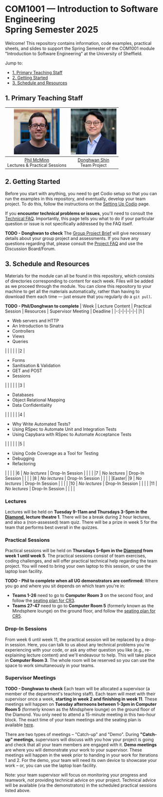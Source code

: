 # COM1001 &mdash; Introduction to Software Engineering <br /> Spring Semester 2025

Welcome! This repository contains information, code examples, practical sheets, and slides to support the Spring Semester of the COM1001 module "Introduction to Software Engineering" at the University of Sheffield.

Jump to:
* [1. Primary Teaching Staff](#1-primary-teaching-staff)
* [2. Getting Started](#2-getting-started)
* [3. Schedule and Resources](#3-schedule-and-resources)

## 1. Primary Teaching Staff

  |<img src="./misc/phil.jpg" width="150"/> | <img src="./misc/donghwan.jpg" width="150"/>|
  |:----------------------------------------:|:--------------------------------------------:|
  | [Phil McMinn](https://philmcminn.com) <br /> Lectures & Practical Sessions | [Donghwan Shin](https://www.dshin.info) <br /> Team Project |

## 2. Getting Started

Before you start with anything, you need to get Codio setup so that you can  run the examples in this repository, and eventually, develop your team project. To do this, follow the instructions on the [Setting Up Codio](./setting-up-codio.md) page.

If you **encounter technical problems or issues**, you'll need to consult the [Technical FAQ](technical-FAQ.md). Importantly, this page tells you what to do if your particular question or issue is not specifically addressed by the FAQ itself.

**TODO - Donghwan to check**
The [Group Project Brief](Spring-Project-Brief.md) will give necessary details about your group project and assessments. If you have any questions regarding that, please consult the [Project FAQ](https://github.com/UoS-COM1001/com1001-2024/blob/main/project-FAQ.md) and use the Discussion Board/Forum.

## 3. Schedule and Resources

Materials for the module can all be found in this repository, which consists of directories corresponding to content for each week. Files will be added as we proceed through the module. You can clone this repository to your machine to get all the materials automatically, rather than having to download them each time &mdash; just ensure that you regularly do a `git pull`.

**TODO - Phil/Donghwan to complete**
| Week | Lecture Content | Practical Session | Resources | Supervisor Meeting | Deadline |
|-:|-|-|-|-|-|
|1     | <ul><li>Web servers and HTTP</li><li>An Introduction to Sinatra</li><li>Controllers</li><li>Views</li><li>Queries</li></ul>| | |  | |
|2     | <ul><li>Forms</li><li>Sanitisation & Validation</li><li>GET and POST</li><li>Sessions</li></ul> | | | | |
|3     | <ul><li>Databases</li><li>Object Relational Mapping</li><li>Data Confidentiality</ul> | | |  | |
|4     | <ul><li>Why Write Automated Tests?</li><li>Using RSpec to Automate Unit and Integration Tests</li><li>Using Capybara with RSpec to Automate Acceptance Tests</li></ul> |  | |  | |
|5     | <ul><li>Using Code Coverage as a Tool for Testing</li><li>Debugging</li><li>Refactoring</li></ul> | | | |
|6     | *No lectures* | Drop-In Session | | | |
|7     | *No lectures* | Drop-In Session | | | |
|8     | *No lectures* | Drop-In Session | | | |
|Easter|
|9     | *No lectures* | Drop-In Session | | | |
|10    | *No lectures* | Drop-In Session | | | |
|11    | *No lectures* | Drop-In Session | | |  |

### Lectures

Lectures will be held on **Tuesday 9-11am and Thursdays 3-5pm in the [Diamond](https://www.sheffield.ac.uk/engineering/diamond-engineering/floor-plans), lecture theatre 1**. There will be a break during 2 hour lectures, and also a (non-assessed) team quiz. There will be a prize in week 5 for the team that performs best overall in the quizzes.

### Practical Sessions

Practical sessions will be held on **Thursdays 5-6pm in the [Diamond](https://www.sheffield.ac.uk/engineering/diamond-engineering/floor-plans) from week 1 until week 5**. The practical sessions consist of team exercises, coding challenges, and will offer practical technical help regarding the team project. You will need to bring your own laptop to this session, or use the laptop loan facility.

**TODO - Phil to complete when all UG demonstrators are confirmed:**
Where you go and where you sit depends on which team you're in:
* **Teams 1-26** need to go to **Computer Room 3** on the second floor, and follow the [seating plan for CR3](misc/CR3-seating-plan.pdf).
* **Teams 27-47** need to go to **Computer Room 5** (formerly known as the Mindsphere lounge) on the ground floor, and follow the [seating plan for CR5](misc/CR5-seating-plan.pdf).

### Drop-In Sessions

From week 6 until week 11, the practical session will be replaced by a drop-in session. Here, you can talk to us about any technical problems you're experiencing with your code, or ask any other question you like (e.g., re-explaining lecture content) and we'll endeavour to help. This will take place in **Computer Room 3**. The whole room will be reserved so you can use the space to work simultaneously in your teams. 

### Supervisor Meetings

**TODO - Donghwan to check**
Each team will be allocated a supervisor (a member of the department's teaching staff). Each team will meet with their supervisor once a week, **starting in week 2 and finishing in week 11**. These meetings will happen on **Tuesday afternoons between 1-3pm in Computer Room 5** (formerly known as the Mindsphere lounge) on the ground floor of the Diamond. You only need to attend a 15-minute meeting in this two-hour block. The exact time of your team meetings and the seating plan is available [here](misc/CR5-seating-plan-supervisor-meeting.pdf).

There are two types of meetings – "Catch-up" and "Demo". During **"Catch-up" meetings**, supervisors will discuss with you how your project is going and check that all your team members are engaged with it. **Demo meetings** are where you will demonstrate your work to your supervisor. These meetings will happen in the week prior to handing in your work for Iterations 1 and 2. For the demo, your team will need its own device to showcase your work – or, you can use the laptop loan facility.

Note: your team supervisor will focus on monitoring your progress and teamwork, *not* providing technical advice on your project. Technical advice will be available (via the demonstrators) in the scheduled practical sessions listed above.

